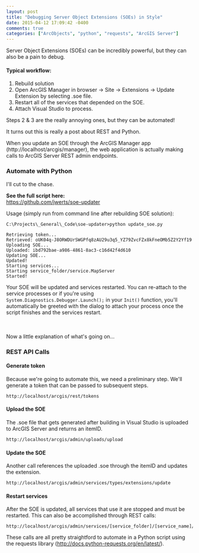 ```yaml
---
layout: post
title: "Debugging Server Object Extensions (SOEs) in Style"
date: 2015-04-12 17:09:42 -0400
comments: true
categories: ["ArcObjects", "python", "requests", "ArcGIS Server"]
---
```

Server Object Extensions (SOEs) can be incredibly powerful, but they can also be a pain to debug.

#### Typical workflow:  
1. Rebuild solution  
2. Open ArcGIS Manager in browser -> Site -> Extensions -> Update Extension by selecting .soe file.
3. Restart all of the services that depended on the SOE.  
4. Attach Visual Studio to process.  

Steps 2 & 3 are the really annoying ones, but they can be automated!

It turns out this is really a post about REST and Python.

When you update an SOE through the ArcGIS Manager app (http://localhost/arcgis/manager), the web application is actually making calls to ArcGIS Server REST admin endpoints.

### Automate with Python

I'll cut to the chase.  

**See the full script here:**  
https://github.com/jwerts/soe-updater

Usage (simply run from command line after rebuilding SOE solution):
```
C:\Projects\_General\_Code\soe-updater>python update_soe.py

Retrieving token...
Retrieved: oUK04q-J8ORWDUrSWGPfq8zAU29u3q5_YZ79ZvcFZx8kFneOMb5Z2Y2Yf19
Uploading SOE...
Uploaded: ibd792bae-a986-4861-8ac3-c16d42f4d610
Updating SOE...
Updated!
Starting services...
Starting service_folder/service.MapServer
Started!
```

Your SOE will be updated and services restarted.  You can re-attach to the service processes or if you're using ```System.Diagnostics.Debugger.Launch();``` in your ```Init()``` function, you'll automatically be greeted with the dialog to attach your process once the script finishes and the services restart.

<br/><br/>
Now a little explanation of what's going on...

### REST API Calls

#### Generate token
Because we're going to automate this, we need a preliminary step.  We'll generate a token that can be passed to subsequent steps.
```
http://localhost/arcgis/rest/tokens
```

#### Upload the SOE
The .soe file that gets generated after building in Visual Studio is uploaded to ArcGIS Server and returns an itemID.
```
http://localhost/arcgis/admin/uploads/upload
```

#### Update the SOE
Another call references the uploaded .soe through the itemID and updates the extension.
```
http://localhost/arcgis/admin/services/types/extensions/update
```

#### Restart services
After the SOE is updated, all services that use it are stopped and must be restarted.  This can also be accomplished through REST calls:
```
http://localhost/arcgis/admin/services/[service_folder]/[service_name]/start
```

These calls are all pretty straightford to automate in a Python script using the requests library (http://docs.python-requests.org/en/latest/).

